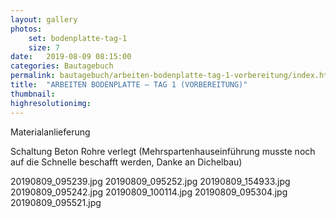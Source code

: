 ```yaml
---
layout: gallery
photos:
    set: bodenplatte-tag-1
    size: 7
date:   2019-08-09 08:15:00
categories: Bautagebuch
permalink: bautagebuch/arbeiten-bodenplatte-tag-1-vorbereitung/index.html
title:  "ARBEITEN BODENPLATTE – TAG 1 (VORBEREITUNG)"
thumbnail: 
highresolutionimg: 
---
```

Materialanlieferung
<!--more-->
Schaltung Beton
Rohre verlegt (Mehrspartenhauseinführung musste noch auf die Schnelle beschafft werden, Danke an Dichelbau)

20190809_095239.jpg
20190809_095252.jpg
20190809_154933.jpg
20190809_095242.jpg
20190809_100114.jpg
20190809_095304.jpg
20190809_095521.jpg